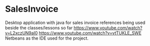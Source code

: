 # SalesInvoice
Desktop application with java for sales invoice
references being used beside the classes/lessons so far 
https://www.youtube.com/watch?v=L2xczUN9aI0
https://www.youtube.com/watch?v=vtTUKLE_SWE
Netbeans as the IDE used for the project.

